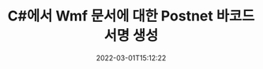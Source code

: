---
############################# Static ############################
layout: "auto-gen-signature"
date: 2022-03-01T15:12:22
draft: false
operation: Sign
signaturetype: Barcode
codetype: Postnet
fileformat: Wmf
productName: .NET
lang: ko
productCode: net
otherformats: pdf doc docx docm dot dotm dotx odt ott rtf xls xlsx xlsm xlsb csv ods ots xltx xltm ppt pptx pps ppsx odp otp potx potm pptm ppsm png jpg bmp gif tiff svg webp wmf
breadcrumb: Put  Barcode signature on Wmf for C#

############################# Head ############################
head_title: "C#의 Postnet 바코드로 Wmf 문서에 전자 서명"
head_description: "Postnet Barcode Signature를 생성하고 몇 줄의 코드를 사용하여 .NET를 사용하여 Wmf 문서에 넣습니다. 다양한 파일 형식에 서명하려면 GroupDocs 문서 서명 API를 사용하십시오."

############################# Header ############################
title: "C#에서 Wmf 문서에 대한 Postnet 바코드 서명 생성"
description: "Postnet 바코드로 Wmf 비즈니스 문서에 전자 서명하세요. 서명 옵션을 설정하는 몇 줄의 코드로 빠르고 쉽게 바코드 서명을 생성합니다."
bg_image: "https://cms.admin.containerize.com/templates/aspose/App_Themes/V3/images/bg/header1.png"
bg_overlay: false
button:
    enable: true

############################# SubMenu ############################
submenu:
    enable: true

    left:
        img_alt: "GroupDocs.Signature for .NET"
        image: "https://cms.admin.containerize.com/templates/groupdocs/images/product-logos/90x90-noborder/groupdocs-signature-net.png"
        product: "GroupDocs.Signature"
        platform: ".NET"



############################# About ############################
about:
    enable: true
    title: "GroupDocs.Signature for .NET Barcode signatures API 정보."
    content: |
        [GroupDocs.Signature for .NET](https://products.groupdocs.com/signature/net/)은 UPCA, UPCE, EAN13, EAN14, Code39, Code39Extended, Code128, Codabar, Postnet, ISBN과 같은 바코드 유형을 사용하여 디지털 문서 전자 서명을 관리하는 빠르고 쉬운 API입니다. , ITF14 및 기타 다수. 고객은 필요한 텍스트를 제공하는 바코드를 쉽게 생성하여 PDF, Microsoft Office Words 문서, Microsoft Office Excel 통합 문서, MS PowerPoint 프레젠테이션, Adobe Photoshop 파일 및 다양한 이미지 형식에 넣을 수 있습니다. 문서에 배치된 바코드는 업데이트, 검색, 확인, 삭제 또는 미리 볼 수 있습니다. 또한 바코드 사용자 정의가 지원됩니다.
    

############################# Steps ############################
steps:
    enable: true
    title_left: "C#에서 Barcode으로 Wmf에 서명하는 단계"
    content_left: |
        [GroupDocs.Signature for .NET](https://products.groupdocs.com/signature/net/)은 Barcode 서명으로 Wmf 문서에 빠르고 쉽게 서명할 수 있는 기능을 제공합니다.
        
        * 경로 또는 메모리 스트림으로 서명해야 하는 Wmf 파일을 제공하는 Signature 클래스의 인스턴스 생성
        * SignOptions 클래스를 인스턴스화하고 필요한 모든 데이터를 설정합니다.
        * 출력 Wmf 파일 또는 메모리 스트림을 전달하는 Signature.Sign() 메서드를 호출합니다.

    title_right: " 시스템 요구 사항"
    content_right: |
        GroupDocs.Signature for .NET은(는) 모든 주요 플랫폼 및 운영 체제에서 지원됩니다. 아래 코드를 실행하기 전에 시스템에 다음 전제 조건이 설치되어 있는지 확인하십시오.

        * 운영 체제: Microsoft Windows, Linux, MacOS
        * 개발 환경: Microsoft Visual Studio, Xamarin, MonoDevelop
        * Frameworks: .NET Framework, .NET Standard, .NET Core, Mono
        * [Nuget](https://www.nuget.org/packages/groupdocs.signature)에서 최신 GroupDocs.Signature for .NET 가져오기
         
    code: |
        ```csharp    
        
        // Set up input Wmf file
        string filePath = "input.wmf";
        // Set up output file
        string outputFilePath = "output.wmf";

        // Instantiate Signature for input file
        using (var signature = new GroupDocs.Signature.Signature(filePath))
        {
                // create barcode option with predefined barcode text
                var options = new BarcodeSignOptions("BC12345678")
                {
                    // setup Barcode encoding type
                    EncodeType = BarcodeTypes.Postnet,

                    // set signature position
                    Left = 50,
                    Top = 50,
                    Width = 200,
                    Height = 50                                        
                };
                
                // sign Wmf document
                SignResult result = signature.Sign(outputFilePath, options);
        }

        ```

############################# Demos ############################
demos:
    enable: true
    title: "Barcode 라이브 데모로 Wmf 문서 서명"
    content: |
       지금 바로 [GroupDocs.Signature 앱](https://products.groupdocs.app/signature/family) 웹사이트에서 다양한 서명으로 Wmf 파일에 서명하세요. 무료 온라인 데모가 여러분을 기다리고 있습니다.

        
############################# About Formats ############################
about_formats:
    enable: true
    format:
        # format loop
        - icon: "fas fa-barcode"
          title: "About Postnet Barcode"
          content: |
            POSTNET(Postal Numeric Encoding Technique)은 미국 우편 서비스에서 우편 발송을 지원하기 위해 사용하는 바코드 기호입니다.
          characterset: |
             숫자(0-9).
          textcapacity: |
             최대 11자입니다.
          image: |
             iVBORw0KGgoAAAANSUhEUgAAACcAAAAjCAYAAAAXMhMjAAAAAXNSR0IArs4c6QAAAARnQU1BAACxjwv8YQUAAAAJcEhZcwAADsMAAA7DAcdvqGQAAACeSURBVFhH7c7BCkMxEELR/P9Pp1LoRrCXpi4Cbw5kIRKZtS82x52a407Ncae+HrfWer8Pyr+i/3NcQv/nuIT+z3EJ/X/Ocf9mlxuhsXZ2uREaa2eXG6Gxdna5ERprZ5cbobF2drkRGmtnlxuhsXZ2uREaa2eXG6Gxdna5ERprZ5cbobF2drkRGmtnlxuhsXZ2ubnAHHdqjjt18XF7vwDevzbHqsQWPwAAAABJRU5ErkJggg==

          link: ""

############################# More Formats ############################
more_formats:
    enable: true
    title: "C#에 대해 지원되는 기타 Barcode 서명"
    content: |
        "다른 서명 유형으로 Wmf에 서명할 수도 있습니다. 아래 목록을 참조하십시오."
    format: 
        
       
back_to_top:
    enable: true
---